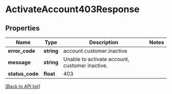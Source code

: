 # ActivateAccount403Response

## Properties

Name | Type | Description | Notes
------------ | ------------- | ------------- | -------------
**error_code** | **string** | account.customer.inactive |
**message** | **string** | Unable to activate account, customer inactive. |
**status_code** | **float** | 403 |

[[Back to API list]](../../README.md#api-endpoints)

